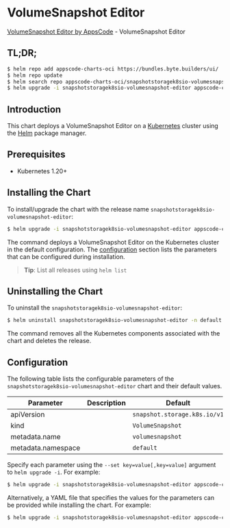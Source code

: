 # VolumeSnapshot Editor

[VolumeSnapshot Editor by AppsCode](https://appscode.com) - VolumeSnapshot Editor

## TL;DR;

```bash
$ helm repo add appscode-charts-oci https://bundles.byte.builders/ui/
$ helm repo update
$ helm search repo appscode-charts-oci/snapshotstoragek8sio-volumesnapshot-editor --version=v0.5.0
$ helm upgrade -i snapshotstoragek8sio-volumesnapshot-editor appscode-charts-oci/snapshotstoragek8sio-volumesnapshot-editor -n default --create-namespace --version=v0.5.0
```

## Introduction

This chart deploys a VolumeSnapshot Editor on a [Kubernetes](http://kubernetes.io) cluster using the [Helm](https://helm.sh) package manager.

## Prerequisites

- Kubernetes 1.20+

## Installing the Chart

To install/upgrade the chart with the release name `snapshotstoragek8sio-volumesnapshot-editor`:

```bash
$ helm upgrade -i snapshotstoragek8sio-volumesnapshot-editor appscode-charts-oci/snapshotstoragek8sio-volumesnapshot-editor -n default --create-namespace --version=v0.5.0
```

The command deploys a VolumeSnapshot Editor on the Kubernetes cluster in the default configuration. The [configuration](#configuration) section lists the parameters that can be configured during installation.

> **Tip**: List all releases using `helm list`

## Uninstalling the Chart

To uninstall the `snapshotstoragek8sio-volumesnapshot-editor`:

```bash
$ helm uninstall snapshotstoragek8sio-volumesnapshot-editor -n default
```

The command removes all the Kubernetes components associated with the chart and deletes the release.

## Configuration

The following table lists the configurable parameters of the `snapshotstoragek8sio-volumesnapshot-editor` chart and their default values.

|     Parameter      | Description |                 Default                 |
|--------------------|-------------|-----------------------------------------|
| apiVersion         |             | <code>snapshot.storage.k8s.io/v1</code> |
| kind               |             | <code>VolumeSnapshot</code>             |
| metadata.name      |             | <code>volumesnapshot</code>             |
| metadata.namespace |             | <code>default</code>                    |


Specify each parameter using the `--set key=value[,key=value]` argument to `helm upgrade -i`. For example:

```bash
$ helm upgrade -i snapshotstoragek8sio-volumesnapshot-editor appscode-charts-oci/snapshotstoragek8sio-volumesnapshot-editor -n default --create-namespace --version=v0.5.0 --set apiVersion=snapshot.storage.k8s.io/v1
```

Alternatively, a YAML file that specifies the values for the parameters can be provided while
installing the chart. For example:

```bash
$ helm upgrade -i snapshotstoragek8sio-volumesnapshot-editor appscode-charts-oci/snapshotstoragek8sio-volumesnapshot-editor -n default --create-namespace --version=v0.5.0 --values values.yaml
```

